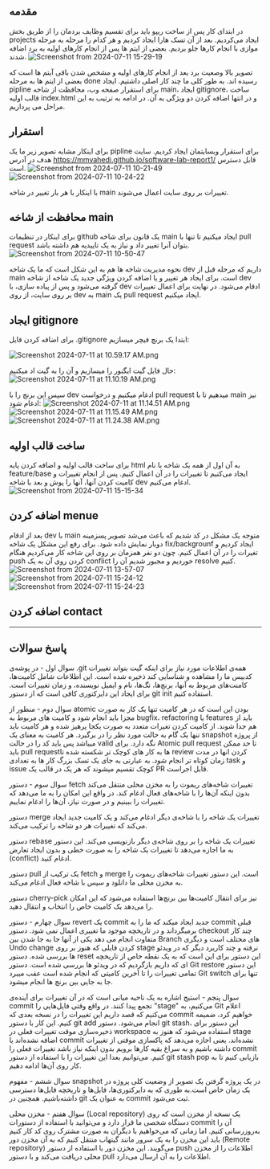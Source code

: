 ## مقدمه
در ابتدای کار پس از ساخت ریپو باید برای تقسیم وظایف بردمان را از طریق بخش projects ایجاد می‌کردیم. بعد از آن تسک هارا ایجاد 
کردیم و هر کدام را مرحله به مرحله موازی با انجام کارها جلو بردیم. بعضی از ایتم ها پس از انجام کارهای اولیه به برد اضافه شدند.
![Screenshot from 2024-07-11 15-29-19](https://github.com/MMVahedi/software-lab-report1/assets/79264910/03c5291e-7908-4b3d-b7e8-9fea6e7c685c)


تصویر بالا وصعیت برد بعد از انجام کارهای اولیه و مشخص شدن باقی آیتم ها است که بعضی از ایتم ها به مرحله done رسیده اند. به طور کلی ما چند کار اصلی داشتیم. ایجاد pipline برای استقرار صفحه وب، محافظت از شاخه main، ایجاد gitignore، ساخت قالب اولیه index.html و در انتها اضافه کردن دو ویژگی به آن. در ادامه به ترتیب به این مراحل می پردازیم.
## استقرار
برای اینکار مشابه تصویر زیر ما یک pipline برای استقرار وبسایتمان ایجاد کردیم. سایت هدف در آدرس https://mmvahedi.github.io/software-lab-report1/ قابل دسترس است.
![Screenshot from 2024-07-11 10-21-49](https://github.com/MMVahedi/software-lab-report1/assets/79264910/4c8f0443-9333-41c2-8d12-8ebcc4abbe05)
![Screenshot from 2024-07-11 10-24-22](https://github.com/MMVahedi/software-lab-report1/assets/79264910/f698010c-e279-42b3-b874-0ba97b47f2dd)


با اینکار با هر بار تغییر در شاخه main تغییرات بر روی سایت اعمال می‌شوند.
## محافظت از شاخه main
برای اینکار در تنظیمات github یک قانون برای شاخه main ایجاد میکنیم تا تنها با pull request بتوان آنرا تغییر داد و نیاز به یک تاییدیه هم داشته باشد.
![Screenshot from 2024-07-11 10-50-47](https://github.com/MMVahedi/software-lab-report1/assets/79264910/bdd23349-00c4-4435-935d-eef332f2782b)

نحوه مدیریت شاخه ها هم به این شکل است که ما یک شاخه dev داریم که مرحله قبل از main است. برای ایجاد هر تغییر و یا اضافه کردن ویژگی جدید یک شاخه از شاخه dev گرفته می‌شود و پس از پیاده سازی، با dev ادقام می‌شود. در نهایت برای اعمال تغییرات بر روی سایت، از روی dev به main یک pull request ایجاد میکنیم.

## ایجاد gitignore

برای اضافه کردن فایل .gitignore ابتدا یک برنچ فیچر میسازیم:

![Screenshot 2024-07-11 at 10.59.17 AM.png](https://github.com/MMVahedi/software-lab-report1/assets/70147234/acf65674-85dd-4c30-b3c9-f8248a8339ff)


حال فایل گیت ایگنور را میسازیم و آن را به گیت اد میکنیم:
![Screenshot 2024-07-11 at 11.10.19 AM.png](https://github.com/MMVahedi/software-lab-report1/assets/70147234/adcb06ed-4124-4103-8e95-10b8faff075b)


سپس این برنچ را با dev ادغام میکنیم و درخواست pull request میدهیم تا با main نیز ادغام شود:
![Screenshot 2024-07-11 at 11.14.51 AM.png](https://github.com/MMVahedi/software-lab-report1/assets/70147234/3dd2483c-e7f6-4a9b-b637-8260934d9ba5)
![Screenshot 2024-07-11 at 11.15.49 AM.png](https://github.com/MMVahedi/software-lab-report1/assets/70147234/1086bcc7-d748-44ef-b701-ca5d61907f1d)
![Screenshot 2024-07-11 at 11.24.38 AM.png](https://github.com/MMVahedi/software-lab-report1/assets/70147234/d4577f72-946c-4dd3-b6ad-b5192ade5d5e)
 ## ساخت قالب اولیه 
برای ساخت قالب اولیه و اضافه کردن پایه html به آن اول از همه یک شاخه با نام feature/base ایجاد می‌کنیم تا تغییرات را در آن اعمال کنیم. پس از انجام تغییرات و کامیت کردن آنها، آنها را پوش و بعد با شاخه dev ادغام می‌کنیم.
![Screenshot from 2024-07-11 15-15-34](https://github.com/MMVahedi/software-lab-report1/assets/79264910/81a552f8-5506-41e8-9ba1-5a15aae06aeb)

## اضافه کردن menue

بعد از ادقام dev با main متوجه یک مشکل در کد شدیم که باعث می‌شد تصویر پسزمینه دوبار نمایش داده شود. برای رفع این مشکل یک شاخه fix/backgrounf ایجاد کردیم و تغیرات را در آن اعمال کنیم. چون دو نفر همزمان بر روی این شاخه کار می‌کردیم هنگام push کردن روی آن به یک conflict خوردیم و مجبور شدیم آن را resolve کنیم.
![Screenshot from 2024-07-11 13-57-07](https://github.com/MMVahedi/software-lab-report1/assets/79264910/54232553-d4d2-4374-ad02-f40a7d53809e)
![Screenshot from 2024-07-11 15-24-12](https://github.com/MMVahedi/software-lab-report1/assets/79264910/2a5d5b3b-5b44-4f85-9988-4913e17e0775)
![Screenshot from 2024-07-11 15-24-23](https://github.com/MMVahedi/software-lab-report1/assets/79264910/1a08574e-d5cc-4c9d-b2e9-982e4c7b4e10)



## اضافه کردن contact

<hr/>

## پاسخ سوالات

سوال اول - در پوشه‌ی .git همه‌ی اطلاعات مورد نیاز برای اینکه گیت بتواند تغییرات کدبیس ما را مشاهده و شناسایی کند ذخیره شده است. این اطلاعات شامل کامیت‌ها، کامنت‌های مربوط به آنها، برنچ‌ها، تگ‌ها، نام و ایمیل نویسنده، و زمان تغییرات است. برای ایجاد این دایرکتوری کافی است که از دستور git init استفاده کنیم.

 
سوال دوم - منظور از atomic بودن این است که در هر کامیت تنها یک کار به صورت مجزا باید انجام شود و کامیت های مربوط به bugfix، refactoring  یا features  باید از هم جدا شوند. از کامیت کردن تغیرات متعدد به صورت یکجا پرهیز شده و هر کامیت باید تنها یک گام به حالت مورد نظر را در برگیرد. هر کامیت به معنای یک snapshot  از پروژه میباشد پس باید کد را در حالت valid نگه دارد.
برای Atomic pull request تا حد ممکن باید pull requestها به کار های کوچک تر شکسته شده تا review کردن انها در مدت زمان کوتاه تر انجام شود. به عبارتی به جای یک تسک بزرگ کار ها به تعدادی task و issue کوچک تقسیم میشوند که هر یک در قالب یک PR قابل اجراست.


سوال سوم - دستور fetch تغییرات شاخه‌های ریموت را به مخزن محلی منتقل می‌کند بدون اینکه آن‌ها را با شاخه‌های فعال ادغام کند. در واقع این امکان را به ما می‌دهد که تغییرات را ببینیم و در صورت نیاز، آن‌ها را ادغام نماییم.

دستور merge تغییرات یک شاخه را با شاخه‌ی دیگر ادغام می‌کند و یک کامیت جدید ایجاد می‌کند که تغییرات هر دو شاخه را ترکیب می‌کند.

دستور rebase تغییرات یک شاخه را بر روی شاخه‌ی دیگر بازنویسی می‌کند. این دستور به ما اجازه می‌دهد تا تغییرات یک شاخه را به صورت خطی و بدون ایجاد تعارض (conflict) ادغام کنید.

دستور pull یک ترکیب از fetch و merge است. این دستور تغییرات شاخه‌های ریموت را به مخزن محلی ما دانلود و سپس با شاخه فعال ادغام می‌کند.

دستور cherry-pick نیز برای انتقال کامیت‌ها بین برنچ‌ها استفاده می‌شود که این امکان را می‌دهد یک کامیت خاص را انتخاب و انتقال دهید.


سوال چهارم - دستور revert یک commit جدید ایجاد میکند که ما را به commit قبلی برمیگرداند و در تاریخچه موجود ما تغییری اعمال نمی شود.
دستور checkout چند کار متفاوت انجام می دهد یکی از آنها جا به جا شدن بین Branch های مختلف است و دیگری Undo change کردن فایلی که هنوز بر روی stage نرفته و چند کاربرد دیگر که در ویدئو ها بررسی شده.
دستور reset این دستور برای این است که به یک نقطه خاص از تاریخچه ای که داریم بازگردیم که در ویدئو ها بررسی شده است.
دستور Git restore این دستور تمامی تغییرات را تا آخرین کامیتی که انجام شده است عقب میبرد Git switch تنها برای جا به جایی بین برنچ ها انجام میشود.


سوال پنجم - استیج اشاره به یک ناحیه میانی است که در آن تغییرات برای آینده‌ی commit تجمع پیدا کنند. در واقع وقتی فایل‌هایی را "stage" می‌کنیم، به Git اعلام می‌کنیم که قصد داریم این تغییرات را در نسخه بعدی که commit خواهیم کرد، ضمیمه کنیم. این کار با دستور git add انجام می‌شود. 
دستور git stash، این دستور برای ذخیره‌سازی موقت تغییرات فعلی در workspace استفاده می‌شود که هنوز به stage اضافه نشده‌اند یا commit نشده‌اند. یعنی اجازه می‌دهد که پاکسازی موقتی از تغییرات داشته باشیم و به سراغ بقیه کارها برویم بدون اینکه نیاز باشد تغییرات فعلی را commit کنیم. می‌توانیم بعدا این تغییرات را با استفاده از دستور git stash pop بازیابی کنیم تا به کار روی آن‌ها ادامه دهیم.

سوال ششم - مفهوم snapshot در یک پروژه گرفتن یک تصویر از وضعیت کلی پروژه در یک زمان خاص است.به طوری که به دایرکتوری‌ها، فایل‌ها و تاریخچه فایل‌ها دسترسی داشته‌باشیم. همچنین در git به عنوان یک commit ثبت می‌شود‌.

سوال هفتم - مخزن محلی (Local repository) یک نسخه از مخزن است که روی دستگاه شخصی ما قرار دارد و می‌توانید با استفاده از دستورات commit آن را به‌روزرسانی کنیم. اما زمانی که می‌خواهیم با دیگران به صورت مشترک روی کد کار کنیم باید این مخزن را به یک سرور مانند گیتهاب منتقل کنیم که به آن مخزن دور (Remote repository) می‌گویند. این مخزن دور با استفاده از دستور push اطلاعات را از مخزن محلی دریافت می‌کند و با دستور pull اطلاعات را به آن ارسال می‌دارد.
